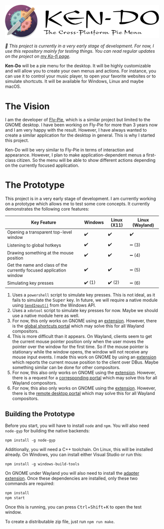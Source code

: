 <!--
SPDX-FileCopyrightText: Simon Schneegans <code@simonschneegans.de>
SPDX-License-Identifier: CC-BY-4.0
-->

<p align="center">
  <img src="docs/img/logo-big.png"/>
</p>


_:construction: This project is currently in a very early stage of development. For now, I use this repository mainly for testing things. You can read regular updates on the project on [my Ko-fi page](https://ko-fi.com/schneegans)._

**Ken-Do** will be a pie menu for the desktop.
It will be highly customizable and will allow you to create your own menus and actions.
For instance, you can use it to control your music player, to open your favorite websites or to simulate shortcuts.
It will be available for Windows, Linux and maybe macOS.

# The Vision


I am the developer of [Fly-Pie](https://github.com/Schneegans/Fly-Pie/), which is a similar project but limited to the GNOME desktop.
I have been working on Fly-Pie for more than 3 years now and I am very happy with the result.
However, I have always wanted to create a similar application for the desktop in general.
This is why I started this project.

Ken-Do will be very similar to Fly-Pie in terms of interaction and appearance.
However, I plan to make application-dependent menus a first-class citizen.
So the menu will be able to show different actions depending on the currently focused application.

# The Prototype

This project is in a very early stage of development.
I am currently working on a prototype which allows me to test some core concepts.
It currently demonstrates the following core features:

| Key Feature | Windows | Linux (X11) | Linux (Wayland) |
|-------------|---------|-------------|-----------------|
| Opening a transparent top-level window | :heavy_check_mark: | :heavy_check_mark: | :heavy_check_mark: |
| Listening to global hotkeys | :heavy_check_mark: | :heavy_check_mark: | :heavy_minus_sign: (3) |
| Drawing something at the mouse position | :heavy_check_mark: | :heavy_check_mark: | :heavy_minus_sign: (4) |
| Get the name and class of the currently focused application window | :heavy_check_mark: | :heavy_check_mark: | :heavy_minus_sign: (5) |
| Simulating key presses | :heavy_check_mark: (1) | :heavy_check_mark: (2) | :heavy_minus_sign: (6) |

1. Uses a `powershell` script to simulate key presses. This is not ideal, as it fails to simulate the <kbd>Super</kbd> key. In future, we will require a native module using [`SendInput()`](https://learn.microsoft.com/de-de/windows/win32/api/winuser/nf-winuser-sendinput) from the Windows API.
1. Uses a `xdotool` script to simulate key presses for now. Maybe we should use a native module here as well.
1. For now, this only works on GNOME using an [extension](https://github.com/ken-do-menu/gnome-shell-integration). However, there is the [global shortcuts portal](https://flatpak.github.io/xdg-desktop-portal/#gdbus-org.freedesktop.portal.GlobalShortcuts) which may solve this for all Wayland compositors.
1. This is more difficult than it appears. On Wayland, clients seem to get the current mouse pointer position only when the user moves the pointer over the window for the first time. So if the mouse pointer is stationary while the window opens, the window will not receive any mouse input events. I made this work on GNOME by using an [extension]((https://github.com/ken-do-menu/gnome-shell-integration)) which reports the current mouse position to the client over DBus. Maybe something similar can be done for other compositors.
1. For now, this also only works on GNOME using the [extension](https://github.com/ken-do-menu/gnome-shell-integration). However, there is a request for a [corresponding portal](https://github.com/flatpak/xdg-desktop-portal/issues/304) which may solve this for all Wayland compositors.
1. For now, this also only works on GNOME using the [extension](https://github.com/ken-do-menu/gnome-shell-integration). However, there is the [remote desktop portal](https://flatpak.github.io/xdg-desktop-portal/#gdbus-org.freedesktop.portal.RemoteDesktop) which may solve this for all Wayland compositors.

## Building the Prototype

Before you start, you will have to install `node` and `npm`.
You will also need `node-gyp` for building the native backends:

```
npm install -g node-gyp
```

Additionally, you will need a C++ toolchain.
On Linux, this will be installed already.
On Windows, you can install either Visual Studio or run this:


```
npm install -g windows-build-tools
```

On GNOME under Wayland you will also need to install the [adapter extension](https://github.com/ken-do-menu/gnome-shell-integration).
Once these dependencies are installed, only these two commands are required:

```
npm install
npm start
```

Once this is running, you can press <kbd>Ctrl</kbd>+<kbd>Shift</kbd>+<kbd>K</kbd> to open the test window.

To create a distributable zip file, just run `npm run make`.

